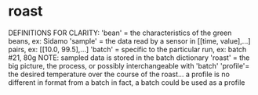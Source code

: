 # roast


DEFINITIONS FOR CLARITY:
'bean'   = the characteristics of the green beans, ex: Sidamo
'sample' = the data read by a sensor in [[time, value],...] pairs, ex: [[10.0, 99.5],...] 
'batch'  = specific to the particular run, ex: batch #21, 80g
		 NOTE: sampled data is stored in the batch dictionary
'roast'  = the big picture, the process, or possibly interchangeable with 'batch'
'profile'= the desired temperature over the course of the roast... a profile is no different in format from a batch
		 in fact, a batch could be used as a profile

